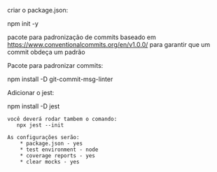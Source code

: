criar o package.json:

npm init -y

pacote para padronização de commits baseado em https://www.conventionalcommits.org/en/v1.0.0/ para
garantir que um commit obdeça um padrão

Pacote para padronizar commits:

npm install -D git-commit-msg-linter

Adicionar o jest:

npm install -D jest

    você deverá rodar tambem o comando:
       npx jest --init

    As configurações serão:
        * package.json - yes
        * test environment - node
        * coverage reports - yes
        * clear mocks - yes